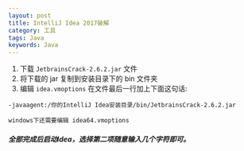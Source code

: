 ```yaml
---
layout: post
title: IntelliJ Idea 2017破解
category: 工具
tags: Java
keywords: Java
---
```


1. 下载 ```JetbrainsCrack-2.6.2.jar``` 文件
2. 将下载的 jar 复制到安装目录下的 bin 文件夹
3. 编辑 ```idea.vmoptions``` 在文件最后一行加上下面这句话:

```
-javaagent:/你的IntelliJ Idea安装目录/bin/JetbrainsCrack-2.6.2.jar

windows下还需要编辑 idea64.vmoptions
```

##### 全部完成后启动Idea，选择第二项随意输入几个字符即可。